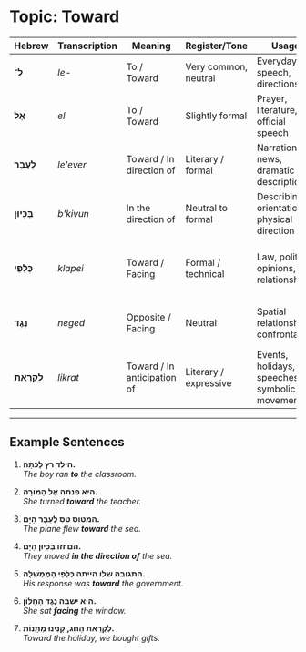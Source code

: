 # Topic: Toward

| **Hebrew** | **Transcription** | **Meaning**               | **Register/Tone**    | **Usage**                             | **Nuance**                                            |
|---------------|----------------|---------------------------|----------------------|------------------------------------------------|-------------------------------------------------------------|
| **ל־**        | *le-*          | To / Toward                | Very common, neutral | Everyday speech, directions                   | Most basic and versatile                                   |
| **אֶל**        | *el*           | To / Toward                | Slightly formal      | Prayer, literature, official speech           | Slightly elevated or poetic                                |
| **לְעֵבֶר**      | *le'ever*      | Toward / In direction of   | Literary / formal    | Narration, news, dramatic descriptions        | Implies **directionality**, focus                          |
| **בְּכִּיוּן**     | *b'kivun*      | In the direction of        | Neutral to formal    | Describing orientation, physical direction    | Used with motion verbs (זז, נָסַע)                           |
| **כְּלַפֵּי**      | *klapei*       | Toward / Facing            | Formal / technical   | Law, politics, opinions, relationships        | Often **figurative** (e.g., attitude toward someone)       |
| **נֶגֶד**       | *neged*        | Opposite / Facing          | Neutral              | Spatial relationships, confrontation          | Not movement—**facing** something                          |
| **לִקְרַאת**     | *likrat*       | Toward / In anticipation of | Literary / expressive | Events, holidays, speeches, symbolic movement | Often implies **expectation**, **preparation**, or **welcoming** |

---

## Example Sentences

1. **הילד רץ לַכִּתָּה.**  
   *The boy ran **to** the classroom.*

2. **היא פנתה אֶל הַמּוֹרָה.**  
   *She turned **toward** the teacher.*

3. **המטוס טס לְעֵבֶר הַיָּם.**  
   *The plane flew **toward** the sea.*

4. **הם זזו בְּכִּיוּן הַיָּם.**  
   *They moved **in the direction of** the sea.*

5. **התגובה שלו הייתה כְּלַפֵּי הַמֶּמְשָׁלָה.**  
   *His response was **toward** the government.*

6. **היא ישבה נֶגֶד הַחַלּוֹן.**  
   *She sat **facing** the window.*

7. **לִקְרַאת הַחַג, קָנִינוּ מַתָּנוֹת.**  
   *Toward the holiday, we bought gifts.*
